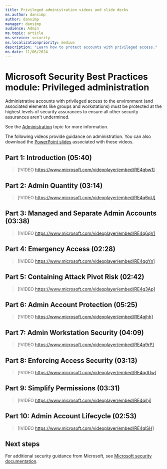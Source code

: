 ```yaml
---
title: Privileged administration videos and slide decks
ms.author: dansimp
author: dansimp
manager: dansimp
audience: Admin
ms.topic: article
ms.service: security
ms.localizationpriority: medium
description: "Learn how to protect accounts with privileged access."
ms.date: 11/06/2024
---
```


# Microsoft Security Best Practices module: Privileged administration
Administrative accounts with privileged access to the environment (and associated elements like groups and workstations) must be protected at the highest levels of security assurances to ensure all other security assurances aren't undermined.

See the [Administration](critical-impact-accounts.md) topic for more information.

The following videos provide guidance on administration. You can also download the [PowerPoint slides](/microsoft-365/downloads/security-compass-presentation.pptx) associated with these videos.

## Part 1: Introduction (05:40)
> [!VIDEO https://www.microsoft.com/videoplayer/embed/RE4qbw1]

## Part 2: Admin Quantity (03:14)
> [!VIDEO https://www.microsoft.com/videoplayer/embed/RE4q6qU]

## Part 3: Managed and Separate Admin Accounts (03:38)
> [!VIDEO https://www.microsoft.com/videoplayer/embed/RE4q6qV]

## Part 4: Emergency Access (02:28)
> [!VIDEO https://www.microsoft.com/videoplayer/embed/RE4qgYn]

## Part 5: Containing Attack Pivot Risk (02:42)
> [!VIDEO https://www.microsoft.com/videoplayer/embed/RE4q3Ap]

## Part 6: Admin Account Protection (05:25)
> [!VIDEO https://www.microsoft.com/videoplayer/embed/RE4qjhh]

## Part 7: Admin Workstation Security (04:09)
> [!VIDEO https://www.microsoft.com/videoplayer/embed/RE4q9rP]

## Part 8: Enforcing Access Security (03:13)
> [!VIDEO https://www.microsoft.com/videoplayer/embed/RE4qdUw]

## Part 9: Simplify Permissions (03:31)
> [!VIDEO https://www.microsoft.com/videoplayer/embed/RE4qjhj]

## Part 10: Admin Account Lifecycle (02:53)
> [!VIDEO https://www.microsoft.com/videoplayer/embed/RE4qlSH]

## Next steps
For additional security guidance from Microsoft, see [Microsoft security documentation](/security/).
